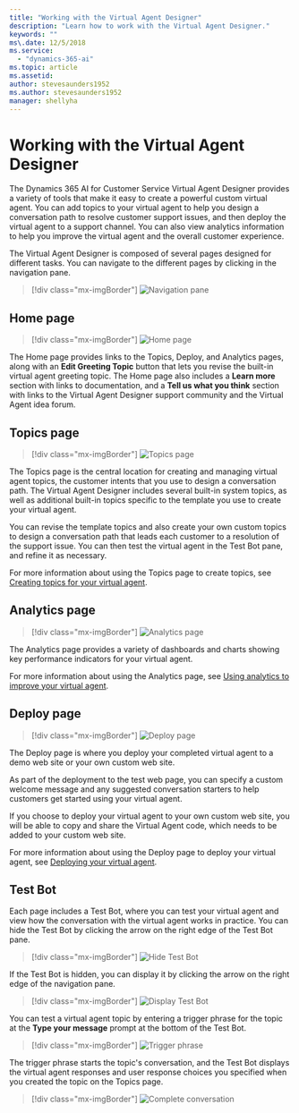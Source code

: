 ```yaml
---
title: "Working with the Virtual Agent Designer"
description: "Learn how to work with the Virtual Agent Designer."
keywords: ""
ms\.date: 12/5/2018
ms.service:
  - "dynamics-365-ai"
ms.topic: article
ms.assetid: 
author: stevesaunders1952
ms.author: stevesaunders1952
manager: shellyha
---
```


# Working with the Virtual Agent Designer

The Dynamics 365 AI for Customer Service Virtual Agent Designer provides a variety of tools that make it easy to create a powerful custom virtual agent. You can add topics to your virtual agent to help you design a conversation path to resolve customer support issues, and then deploy the virtual agent to a support channel. You can also view analytics information to help you improve the virtual agent and the overall customer experience.

The Virtual Agent Designer is composed of several pages designed for different tasks. You can navigate to the different pages by clicking in the navigation pane.

   > [!div class="mx-imgBorder"]
   > ![Navigation pane](media/bot-designer-1.PNG)

## Home page

   > [!div class="mx-imgBorder"]
   > ![Home page](media/create-bot-3.PNG)

The Home page provides links to the Topics, Deploy, and Analytics pages, along with an **Edit Greeting Topic** button that lets you revise the built-in virtual agent greeting topic. The Home page also includes a **Learn more** section with links to documentation, and a **Tell us what you think** section with links to the Virtual Agent Designer support community and the Virtual Agent idea forum.

## Topics page

   > [!div class="mx-imgBorder"]
   > ![Topics page](media/bot-designer-4.PNG)

The Topics page is the central location for creating and managing virtual agent topics, the customer intents that you use to design a conversation path. The Virtual Agent Designer includes several built-in system topics, as well as additional built-in topics specific to the template you use to create your virtual agent.

You can revise the template topics and also create your own custom topics to design a conversation path that leads each customer to a resolution of the support issue. You can then test the virtual agent in the Test Bot pane, and refine it as necessary.

For more information about using the Topics page to create topics, see [Creating topics for your virtual agent](getting-started-create-topics.md).

## Analytics page

   > [!div class="mx-imgBorder"]
   > ![Analytics page](media/dash-summary-1.PNG)

The Analytics page provides a variety of dashboards and charts showing key performance indicators for your virtual agent.

For more information about using the Analytics page, see [Using analytics to improve your virtual agent](getting-started-analytics.md).

## Deploy page

   > [!div class="mx-imgBorder"]
   > ![Deploy page](media/bot-designer-5.PNG)

The Deploy page is where you deploy your completed virtual agent to a demo web site or your own custom web site.

As part of the deployment to the test web page, you can specify a custom welcome message and any suggested conversation starters to help customers get started using your virtual agent.

If you choose to deploy your virtual agent to your own custom web site, you will be able to copy and share the Virtual Agent code, which needs to be added to your custom web site.

For more information about using the Deploy page to deploy your virtual agent, see [Deploying your virtual agent](getting-started-deploy.md).

## Test Bot

Each page includes a Test Bot, where you can test your virtual agent and view how the conversation with the virtual agent works in practice. You can hide the Test Bot by clicking the arrow on the right edge of the Test Bot pane.

   > [!div class="mx-imgBorder"]
   > ![Hide Test Bot](media/bot-designer-5-2.PNG)

If the Test Bot is hidden, you can display it by clicking the arrow on the right edge of the navigation pane.

   > [!div class="mx-imgBorder"]
   > ![Display Test Bot](media/bot-designer-5-3.PNG)

You can test a virtual agent topic by entering a trigger phrase for the topic at the **Type your message** prompt at the bottom of the Test Bot.

   > [!div class="mx-imgBorder"]
   > ![Trigger phrase](media/bot-designer-6.PNG)

The trigger phrase starts the topic's conversation, and the Test Bot displays the virtual agent responses and user response choices you specified when you created the topic on the Topics page.

   > [!div class="mx-imgBorder"]
   > ![Complete conversation](media/create-topic-22.png)